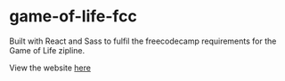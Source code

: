 # game-of-life-fcc

Built with React and Sass to fulfil the freecodecamp requirements for the Game of Life zipline.

View the website [here](https://yeastmaker.github.io/game-of-life-fcc/client/)